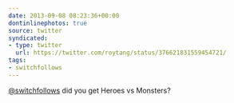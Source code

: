 ```yaml
---
date: 2013-09-08 08:23:36+00:00
dontinlinephotos: true
source: twitter
syndicated:
- type: twitter
  url: https://twitter.com/roytang/status/376621831559454721/
tags:
- switchfollows
---
```


[@switchfollows](https://twitter.com/switchfollows/) did you get Heroes vs Monsters?